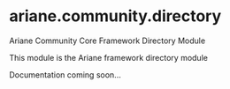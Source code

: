 ariane.community.directory
==========================

Ariane Community Core Framework Directory Module

This module is the Ariane framework directory module

Documentation coming soon...
